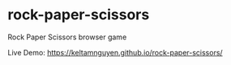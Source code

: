 # rock-paper-scissors
Rock Paper Scissors browser game

Live Demo:
https://keltamnguyen.github.io/rock-paper-scissors/
